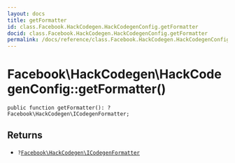 ```yaml
---
layout: docs
title: getFormatter
id: class.Facebook.HackCodegen.HackCodegenConfig.getFormatter
docid: class.Facebook.HackCodegen.HackCodegenConfig.getFormatter
permalink: /docs/reference/class.Facebook.HackCodegen.HackCodegenConfig.getFormatter/
---
```

# Facebook\\HackCodegen\\HackCodegenConfig::getFormatter()




``` Hack
public function getFormatter(): ?Facebook\HackCodegen\ICodegenFormatter;
```




## Returns




+ ` ? `[` Facebook\HackCodegen\ICodegenFormatter `](<interface.Facebook.HackCodegen.ICodegenFormatter.md>)
